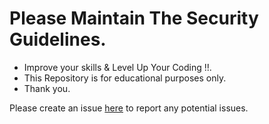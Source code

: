 # Please Maintain The Security Guidelines.

- Improve your skills & Level Up Your Coding !!.
- This Repository is for educational purposes only. 
- Thank you.

Please create an issue [here](https://github.com/Mahak-2701/JavaScript/issues) to report any potential issues.
